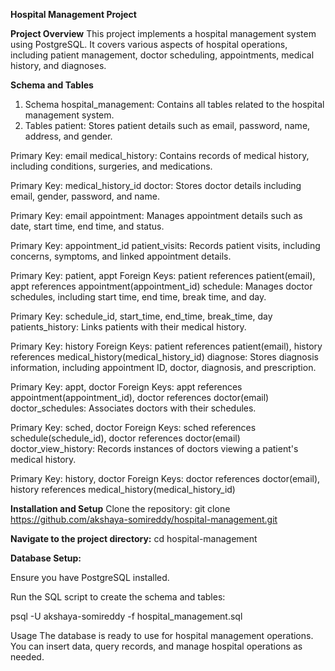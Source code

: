 **Hospital Management Project**

**Project Overview**
This project implements a hospital management system using PostgreSQL. It covers various aspects of hospital operations, including patient management, doctor scheduling, 
appointments, medical history, and diagnoses.

**Schema and Tables**
1. Schema
hospital_management: Contains all tables related to the hospital management system.
2. Tables
patient: Stores patient details such as email, password, name, address, and gender.

Primary Key: email
medical_history: Contains records of medical history, including conditions, surgeries, and medications.

Primary Key: medical_history_id
doctor: Stores doctor details including email, gender, password, and name.

Primary Key: email
appointment: Manages appointment details such as date, start time, end time, and status.

Primary Key: appointment_id
patient_visits: Records patient visits, including concerns, symptoms, and linked appointment details.

Primary Key: patient, appt
Foreign Keys: patient references patient(email), appt references appointment(appointment_id)
schedule: Manages doctor schedules, including start time, end time, break time, and day.

Primary Key: schedule_id, start_time, end_time, break_time, day
patients_history: Links patients with their medical history.

Primary Key: history
Foreign Keys: patient references patient(email), history references medical_history(medical_history_id)
diagnose: Stores diagnosis information, including appointment ID, doctor, diagnosis, and prescription.

Primary Key: appt, doctor
Foreign Keys: appt references appointment(appointment_id), doctor references doctor(email)
doctor_schedules: Associates doctors with their schedules.

Primary Key: sched, doctor
Foreign Keys: sched references schedule(schedule_id), doctor references doctor(email)
doctor_view_history: Records instances of doctors viewing a patient's medical history.

Primary Key: history, doctor
Foreign Keys: doctor references doctor(email), history references medical_history(medical_history_id)

**Installation and Setup**
Clone the repository:
git clone https://github.com/akshaya-somireddy/hospital-management.git

**Navigate to the project directory:**
cd hospital-management

**Database Setup:**

Ensure you have PostgreSQL installed.

Run the SQL script to create the schema and tables:

psql -U akshaya-somireddy -f hospital_management.sql

Usage
The database is ready to use for hospital management operations. You can insert data, query records, and manage hospital operations as needed.

